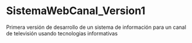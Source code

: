 # SistemaWebCanal_Version1
Primera versión de desarrollo de un sistema de información para un canal de televisión usando tecnologias informativas
